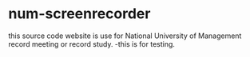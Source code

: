 # num-screenrecorder

this source code website is use for National University of Management record meeting or record study.
-this is for testing.
